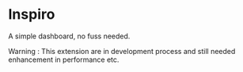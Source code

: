# Inspiro
A simple dashboard, no fuss needed.

Warning : This extension are in development process and still needed enhancement in performance etc.
